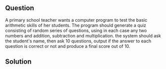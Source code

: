 ## Question
A primary school teacher wants a computer program to test the basic arithmetic skills of her students. The program should generate a quiz consisting of random series of questions, using in each case any two numbers and addition, subtraction and multiplication. the system should ask the student's name, then ask 10 questions, output if the answer to each question is correct or not and produce a final score out of 10.

## Solution
